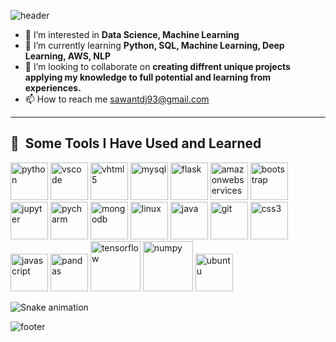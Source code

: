 <!-- <h1 align="center">Hi 👋, I’m Datta Sawant </h1> -->
![header](https://capsule-render.vercel.app/api?type=Waving&height=200&section=header&text=Hi%20👋,%20I’m%20Datta%20Sawant&desc=Data%20Science%20Enthusiast&fontSize=50&animation=blinking&fontAlignY=20&descAlignY=45&descAlign=45&stroke=00FF00&strokeWidth=1&color=random&theme=default)


<!-- <img src=https://raw.githubusercontent.com/ksdiwe/ksdiwe/main/wave.gif> -->

<!-- <a href="https://www.instagram.com/thepiyushmalhotra/">
  <img height="50" src="https://user-images.githubusercontent.com/46517096/166974368-9798f39f-1f46-499c-b14e-81f0a3f83a06.png"/>
</a>
   -->
- 👀 I’m interested in **Data Science, Machine Learning**
- 🌱 I’m currently learning **Python, SQL, Machine Learning, Deep Learning, AWS, NLP**
- 💞️ I’m looking to collaborate on **creating diffrent unique projects applying my knowledge to full potential and learning from experiences.**
- 📫 How to reach me sawantdj93@gmail.com
<hr>
<h2> 🚀 &nbsp;Some Tools I Have Used and Learned</h2>
<p align="left">
<img src="https://cdn.jsdelivr.net/gh/devicons/devicon/icons/python/python-original-wordmark.svg" alt="python" width="60" height="60"/>
<img src="https://cdn.jsdelivr.net/gh/devicons/devicon/icons/vscode/vscode-original.svg" alt="vscode" width="60" height="60"/> 
<img src="https://cdn.jsdelivr.net/gh/devicons/devicon/icons/html5/html5-original.svg" alt="vhtml5" width="60" height="60"/>
<img src="https://cdn.jsdelivr.net/gh/devicons/devicon/icons/mysql/mysql-original-wordmark.svg"  alt="mysql" width="60" height="60"/>
<img src="https://cdn.jsdelivr.net/gh/devicons/devicon/icons/flask/flask-original-wordmark.svg" alt="flask" width="60" height="60"/>
<img src="https://cdn.jsdelivr.net/gh/devicons/devicon/icons/amazonwebservices/amazonwebservices-plain-wordmark.svg" alt="amazonwebservices" width="60" height="60"/>
<img src="https://cdn.jsdelivr.net/gh/devicons/devicon/icons/bootstrap/bootstrap-original-wordmark.svg" alt="bootstrap" width="60" height="60" />
<img src="https://cdn.jsdelivr.net/gh/devicons/devicon/icons/jupyter/jupyter-original-wordmark.svg" alt="jupyter" width="60" height="60"/>
<img src="https://cdn.jsdelivr.net/gh/devicons/devicon/icons/pycharm/pycharm-original.svg" alt="pycharm" width="60" height="60" />
<img src="https://cdn.jsdelivr.net/gh/devicons/devicon/icons/mongodb/mongodb-original-wordmark.svg" alt="mongodb" width="60" height="60"/>
<img src="https://cdn.jsdelivr.net/gh/devicons/devicon/icons/linux/linux-original.svg" alt="linux" width="60" height="60"/>
<img src="https://cdn.jsdelivr.net/gh/devicons/devicon/icons/java/java-original-wordmark.svg" alt="java" width="60" height="60"/>
<img src="https://cdn.jsdelivr.net/gh/devicons/devicon/icons/git/git-original.svg" alt="git" width="60" height="60"/>
<img src="https://cdn.jsdelivr.net/gh/devicons/devicon/icons/css3/css3-original.svg" alt="css3" width="60" height="60"/>
<img src="https://cdn.jsdelivr.net/gh/devicons/devicon/icons/javascript/javascript-original.svg" alt="javascript" width="60" height="60"/>
<img src="https://cdn.jsdelivr.net/gh/devicons/devicon/icons/pandas/pandas-original-wordmark.svg" alt="pandas" width="60" height="60"/>
<img src="https://cdn.jsdelivr.net/gh/devicons/devicon/icons/tensorflow/tensorflow-original-wordmark.svg" alt="tensorflow" width="80" height="80"  />
<img src="https://cdn.jsdelivr.net/gh/devicons/devicon/icons/numpy/numpy-original-wordmark.svg" alt="numpy" width="80" height="80" />
<img src="https://cdn.jsdelivr.net/gh/devicons/devicon/icons/ubuntu/ubuntu-plain-wordmark.svg" alt="ubuntu" width="60" height="60"  />
                                  
</p>

![Snake animation](https://github.com/thepiyushmalhotra/thepiyushmalhotra/blob/output/github-contribution-grid-snake.svg)
<!---
Datta-Sawant/Datta-Sawant is a ✨ special ✨ repository because its `README.md` (this file) appears on your GitHub profile.
You can click the Preview link to take a look at your changes.
--->
![footer](https://capsule-render.vercel.app/api?section=footer)
